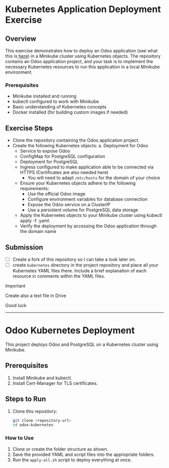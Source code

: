 # Kubernetes Application Deployment Exercise
## Overview
This exercise demonstrates how to deploy an Odoo application (see what this is [here](https://odoo.com)) in a Minikube cluster using Kubernetes objects. The repository contains an Odoo application project, and your task is to implement the necessary Kubernetes resources to run this application in a local Minikube environment.
### Prerequisites

- Minikube installed and running
- kubectl configured to work with Minikube
- Basic understanding of Kubernetes concepts
- Docker installed (for building custom images if needed)

## Exercise Steps

- Clone the repository containing the Odoo application project.
- Create the following Kubernetes objects: a. Deployment for Odoo
    - Service to expose Odoo
    - ConfigMap for PostgreSQL configuration
    - Deployment for PostgreSQL
    - Ingress configured to make application able to be connected via HTTPS (Certificates are also needed here)
      - You will need to adapt `/etc/hosts` for the domain of your choice
    - Ensure your Kubernetes objects adhere to the following requirements:
      - Use the official Odoo image
      - Configure environment variables for database connection
      - Expose the Odoo service on a ClusterIP
      - Use a persistent volume for PostgreSQL data storage
    - Apply the Kubernetes objects to your Minikube cluster using kubectl apply -f <filename>.yaml.
    - Verify the deployment by accessing the Odoo application through the domain name

## Submission
- [ ] Create a fork of this repository so I can take a look later on. 
- [ ] create `kubernetes` directory in the project repository and place all your Kubernetes YAML files there. Include a brief explanation of each resource in comments within the YAML files.

> [!IMPORTANT]
> Create also a text file in Drive 


Good luck

________________________________________________________________________________________________________________________________

# Odoo Kubernetes Deployment

This project deploys Odoo and PostgreSQL on a Kubernetes cluster using Minikube.

## Prerequisites
1. Install Minikube and kubectl.
2. Install Cert-Manager for TLS certificates.

## Steps to Run
1. Clone this repository:
   ```bash
   git clone <repository-url>
   cd odoo-kubernetes

### **How to Use**
1. Clone or create the folder structure as shown.
2. Save the provided YAML and script files into the appropriate folders.
3. Run the `apply-all.sh` script to deploy everything at once.